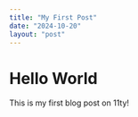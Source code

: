 ```yaml
---
title: "My First Post"
date: "2024-10-20"
layout: "post"
---
```


# Hello World

This is my first blog post on 11ty!